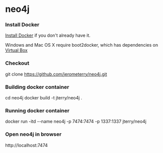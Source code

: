 neo4j
=====

### Install Docker
[Install Docker](https://docs.docker.com/installation/) if you don't already have it. 

Windows and Mac OS X require boot2docker, which has dependencies on [Virtual Box](https://www.virtualbox.org/wiki/Downloads)

### Checkout
git clone https://github.com/jerometerry/neo4j.git

### Building docker container
cd neo4j
docker build -t jterry/neo4j .

### Running docker container
docker run -itd --name neo4j -p 7474:7474 -p 1337:1337 jterry/neo4j

### Open neo4j in browser
http://localhost:7474
